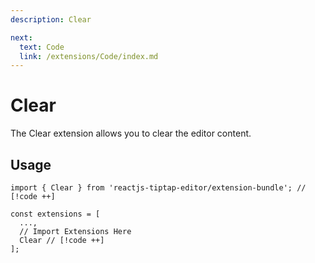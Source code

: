 ```yaml
---
description: Clear

next:
  text: Code
  link: /extensions/Code/index.md
---
```


# Clear

The Clear extension allows you to clear the editor content.

## Usage

```tsx
import { Clear } from 'reactjs-tiptap-editor/extension-bundle'; // [!code ++]

const extensions = [
  ...,
  // Import Extensions Here
  Clear // [!code ++]
];
```
